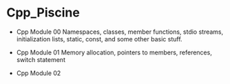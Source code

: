 # Cpp_Piscine

- Cpp Module 00
Namespaces, classes, member functions, stdio streams, initialization lists, static, const, and some other basic stuff.

- Cpp Module 01
Memory allocation, pointers to members, references, switch statement

- Cpp Module 02
